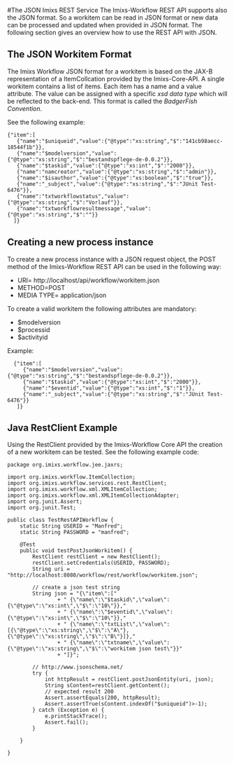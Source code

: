 #The JSON Imixs REST Service
The Imixs-Workflow REST API supports also the JSON format.  So a workitem can be read in JSON format or new data can be processed and updated when provided in JSON format. The following section gives an overview how to use the REST API with JSON.
 
 
## The JSON Workitem Format
The Imixs Workflow JSON format for a workitem is based on the  JAX-B representation of a ItemCollcation provided by the Imixs-Core-API.  A single workitem contains a list of items. Each item has a name and a value attribute. The value can be assigned with a specific *xsd data type* which will be reflected to the back-end. This format is called the *BadgerFish Convention*.
 
See the following example:
 
	{"item":[
	   {"name":"$uniqueid","value":{"@type":"xs:string","$":"141cb98aecc-18544f1b"}},
	   {"name":"$modelversion","value":{"@type":"xs:string","$":"bestandspflege-de-0.0.2"}},
	   {"name":"$taskid","value":{"@type":"xs:int","$":"2000"}},
	   {"name":"namcreator","value":{"@type":"xs:string","$":"admin"}}, 
	   {"name":"$isauthor","value":{"@type":"xs:boolean","$":"true"}},
	   {"name":"_subject","value":{"@type":"xs:string","$":"JUnit Test-6476"}}, 
	   {"name":"txtworkflowstatus","value":{"@type":"xs:string","$":"Vorlauf"}}, 
	   {"name":"txtworkflowresultmessage","value":{"@type":"xs:string","$":""}}
	  ]}


## Creating a new process instance

To create a new process instance with a JSON request object, the POST method of the Imixs-Workflow REST API can be used in the following way: 
 
  * URI= http://localhost/api/workflow/workitem.json
  * METHOD=POST
  * MEDIA TYPE= application/json

 To create a valid workitem the following attributes are mandatory: 

  * $modelversion
  * $processid
  * $activityid

Example:

	  {"item":[
	     {"name":"$modelversion","value":{"@type":"xs:string","$":"bestandspflege-de-0.0.2"}},
	     {"name":"$taskid","value":{"@type":"xs:int","$":"2000"}}, 
	     {"name":"$eventid","value":{"@type":"xs:int","$":"1"}}, 
	     {"name":"_subject","value":{"@type":"xs:string","$":"JUnit Test-6476"}}
	   ]}  



## Java RestClient Example

Using the RestClient provided by the Imixs-Workflow Core API the creation of a new workitem can be tested. See the following example code:
 
	package org.imixs.workflow.jee.jaxrs;
	
	import org.imixs.workflow.ItemCollection;
	import org.imixs.workflow.services.rest.RestClient;
	import org.imixs.workflow.xml.XMLItemCollection;
	import org.imixs.workflow.xml.XMLItemCollectionAdapter;
	import org.junit.Assert;
	import org.junit.Test;
	
	public class TestRestAPIWorkflow {
		static String USERID = "Manfred";
		static String PASSWORD = "manfred";
	
		@Test
		public void testPostJsonWorkitem() {
			RestClient restClient = new RestClient();
			restClient.setCredentials(USERID, PASSWORD);
			String uri = "http://localhost:8080/workflow/rest/workflow/workitem.json";
	
			// create a json test string
			String json = "{\"item\":["
					+ "	{\"name\":\"$taskid\",\"value\":{\"@type\":\"xs:int\",\"$\":\"10\"}},"
					+ "	{\"name\":\"$eventid\",\"value\":{\"@type\":\"xs:int\",\"$\":\"10\"}},"
					+ "	{\"name\":\"txtList\",\"value\":[{\"@type\":\"xs:string\",\"$\":\"A\"},{\"@type\":\"xs:string\",\"$\":\"B\"}]},"
					+ "	{\"name\":\"txtname\",\"value\":{\"@type\":\"xs:string\",\"$\":\"workitem json test\"}}"
					+ "]}";
			
			// http://www.jsonschema.net/
			try {
				int httpResult = restClient.postJsonEntity(uri, json);
				String sContent=restClient.getContent();
				// expected result 200
				Assert.assertEquals(200, httpResult);
				Assert.assertTrue(sContent.indexOf("$uniqueid")>-1);
			} catch (Exception e) {
				e.printStackTrace();
				Assert.fail();
			}
	
		}
		
	}


   